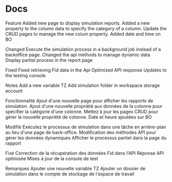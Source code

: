 # Docs

Feature
  Added new page to display simulation reports.
  Added a new property to the column data to specify the category of a column.
  Update the CRUD pages to manage the new colum property.
  Added date and time on BO

  Changed
  Execute the simulation process in a background job instead of a backoffice page.
  Changed the api methods to manage dynamic data
  Display partial process in the report page

  Fixed
  Fixed retrieving Fid data in the Api
  Optimized API response
  Updates to the testing console

  Notes
  Add a new variable TZ
  Add simulation folder in workspace storage account

Fonctionnalité
   Ajout d'une nouvelle page pour afficher les rapports de simulation.
   Ajout d'une nouvelle propriété aux données de la colonne pour spécifier la catégorie d'une colonne.
   Mettez à jour les pages CRUD pour gérer la nouvelle propriété de colonne.
   Date et heure ajoutées sur BO

   Modifié
   Exécutez le processus de simulation dans une tâche en arrière-plan au lieu d'une page de back-office.
   Modification des méthodes API pour gérer les données dynamiques
   Afficher le processus partiel dans la page du rapport

   Fixé
   Correction de la récupération des données Fid dans l'API
   Réponse API optimisée
   Mises à jour de la console de test

   Remarques
   Ajouter une nouvelle variable TZ
   Ajouter un dossier de simulation dans le compte de stockage de l'espace de travail
